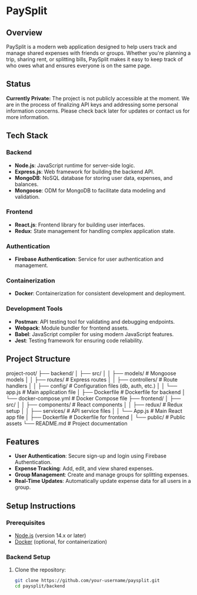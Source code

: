 # PaySplit

## Overview

PaySplit is a modern web application designed to help users track and manage shared expenses with friends or groups. Whether you're planning a trip, sharing rent, or splitting bills, PaySplit makes it easy to keep track of who owes what and ensures everyone is on the same page.

## Status

**Currently Private:** The project is not publicly accessible at the moment. We are in the process of finalizing API keys and addressing some personal information concerns. Please check back later for updates or contact us for more information.

## Tech Stack

### Backend
- **Node.js**: JavaScript runtime for server-side logic.
- **Express.js**: Web framework for building the backend API.
- **MongoDB**: NoSQL database for storing user data, expenses, and balances.
- **Mongoose**: ODM for MongoDB to facilitate data modeling and validation.

### Frontend
- **React.js**: Frontend library for building user interfaces.
- **Redux**: State management for handling complex application state.

### Authentication
- **Firebase Authentication**: Service for user authentication and management.

### Containerization
- **Docker**: Containerization for consistent development and deployment.

### Development Tools
- **Postman**: API testing tool for validating and debugging endpoints.
- **Webpack**: Module bundler for frontend assets.
- **Babel**: JavaScript compiler for using modern JavaScript features.
- **Jest**: Testing framework for ensuring code reliability.

## Project Structure

project-root/ ├── backend/ │ ├── src/ │ │ ├── models/ # Mongoose models │ │ ├── routes/ # Express routes │ │ ├── controllers/ # Route handlers │ │ ├── config/ # Configuration files (db, auth, etc.) │ │ └── app.js # Main application file │ ├── Dockerfile # Dockerfile for backend │ └── docker-compose.yml # Docker Compose file ├── frontend/ │ ├── src/ │ │ ├── components/ # React components │ │ ├── redux/ # Redux setup │ │ ├── services/ # API service files │ │ └── App.js # Main React app file │ ├── Dockerfile # Dockerfile for frontend │ └── public/ # Public assets └── README.md # Project documentation



## Features

- **User Authentication**: Secure sign-up and login using Firebase Authentication.
- **Expense Tracking**: Add, edit, and view shared expenses.
- **Group Management**: Create and manage groups for splitting expenses.
- **Real-Time Updates**: Automatically update expense data for all users in a group.

## Setup Instructions

### Prerequisites

- [Node.js](https://nodejs.org/) (version 14.x or later)
- [Docker](https://www.docker.com/products/docker-desktop) (optional, for containerization)

### Backend Setup

1. Clone the repository:
   ```bash
   git clone https://github.com/your-username/paysplit.git
   cd paysplit/backend
